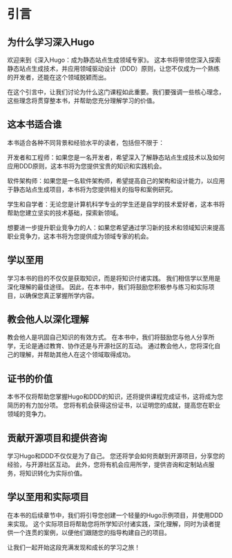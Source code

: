 # 引言

## 为什么学习深入Hugo

欢迎来到《深入Hugo：成为静态站点生成领域专家》。
这本书将带领您深入探索静态站点生成技术，并应用领域驱动设计（DDD）原则，让您不仅成为一个熟练的开发者，还能在这个领域脱颖而出。

在这个引言中，让我们讨论为什么这门课程如此重要。我们要强调一些核心理念，这些理念将贯穿整本书，并帮助您充分理解学习的价值。

## 这本书适合谁

本书适合各种不同背景和经验水平的读者，包括但不限于：

开发者和工程师：如果您是一名开发者，希望深入了解静态站点生成技术以及如何应用DDD原则，这本书将为您提供宝贵的知识和实践机会。

软件架构师：如果您是一名软件架构师，希望提高自己的架构和设计能力，以应用于静态站点生成项目，本书将为您提供相关的指导和案例研究。

学生和自学者：无论您是计算机科学专业的学生还是自学的技术爱好者，这本书将帮助您建立坚实的技术基础，探索新领域。

想要进一步提升职业竞争力的人：如果您希望通过学习新的技术和领域知识来提高职业竞争力，这本书将为您提供成为领域专家的机会。

## 学以至用

学习本书的目的不仅仅是获取知识，而是将知识付诸实践。
我们相信学以至用是深化理解的最佳途径。
因此，在本书中，我们将鼓励您积极参与练习和实际项目，以确保您真正掌握所学内容。

## 教会他人以深化理解

教会他人是巩固自己知识的有效方式。
在本书中，我们将鼓励您与他人分享所学，无论是通过教育、协作还是与开源社区的互动。
通过教会他人，您将深化自己的理解，并帮助其他人在这个领域取得成功。

## 证书的价值

本书不仅将帮助您掌握Hugo和DDD的知识，还将提供课程完成证书，这将成为您简历的有力加分项。
您将有机会获得这份证书，以证明您的成就，提高您在职业领域的竞争力。

## 贡献开源项目和提供咨询

学习Hugo和DDD不仅仅是为了自己。
您还将学会如何贡献到开源项目，分享您的经验，与开源社区互动。
此外，您将有机会应用所学，提供咨询和定制站点服务，将知识转化为实际价值。

## 学以至用和实际项目

在本书的后续章节中，我们将引导您创建一个轻量的Hugo示例项目，并使用DDD来实现。
这个实际项目将帮助您将所学知识付诸实践，深化理解，同时为读者提供一个连贯的案例，以便他们跟随您的指导构建自己的项目。

让我们一起开始这段充满发现和成长的学习之旅！